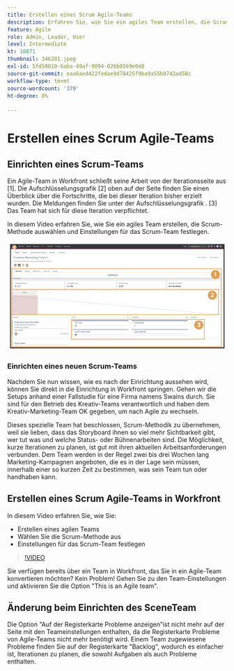 ```yaml
---
title: Erstellen eines Scrum Agile-Teams
description: Erfahren Sie, wie Sie ein agiles Team erstellen, die Scrum-Methode auswählen und Einstellungen für das Scrum-Team festlegen.
feature: Agile
role: Admin, Leader, User
level: Intermediate
kt: 10871
thumbnail: 346281.jpeg
exl-id: 5fd50010-6aba-49af-9094-026b0569e0d8
source-git-commit: eaa6aed422fedae9d78425f9ba9a55b0742ad58c
workflow-type: tm+mt
source-wordcount: '370'
ht-degree: 0%

---
```


# Erstellen eines Scrum Agile-Teams

## Einrichten eines Scrum-Teams

Ein Agile-Team in Workfront schließt seine Arbeit von der Iterationsseite aus [1]. Die Aufschlüsselungsgrafik [2] oben auf der Seite finden Sie einen Überblick über die Fortschritte, die bei dieser Iteration bisher erzielt wurden. Die Meldungen finden Sie unter der Aufschlüsselungsgrafik . [3] Das Team hat sich für diese Iteration verpflichtet.

In diesem Video erfahren Sie, wie Sie ein agiles Team erstellen, die Scrum-Methode auswählen und Einstellungen für das Scrum-Team festlegen.

![Team-Seite](assets/scrum-agile-team-page.png)

### Einrichten eines neuen Scrum-Teams

Nachdem Sie nun wissen, wie es nach der Einrichtung aussehen wird, können Sie direkt in die Einrichtung in Workfront springen. Gehen wir die Setups anhand einer Fallstudie für eine Firma namens Swains durch. Sie sind für den Betrieb des Kreativ-Teams verantwortlich und haben dem Kreativ-Marketing-Team OK gegeben, um nach Agile zu wechseln.


Dieses spezielle Team hat beschlossen, Scrum-Methodik zu übernehmen, weil sie lieben, dass das Storyboard ihnen so viel mehr Sichtbarkeit gibt, wer tut was und welche Status- oder Bühnenarbeiten sind. Die Möglichkeit, kurze Iterationen zu planen, ist gut mit ihren aktuellen Arbeitsanforderungen verbunden. Dem Team werden in der Regel zwei bis drei Wochen lang Marketing-Kampagnen angeboten, die es in der Lage sein müssen, innerhalb einer so kurzen Zeit zu bestimmen, was sein Team tun oder handhaben kann.

## Erstellen eines Scrum Agile-Teams in Workfront

In diesem Video erfahren Sie, wie Sie:

- Erstellen eines agilen Teams
- Wählen Sie die Scrum-Methode aus
- Einstellungen für das Scrum-Team festlegen

>[!VIDEO](https://video.tv.adobe.com/v/346281/?quality=12&learn=on)

Sie verfügen bereits über ein Team in Workfront, das Sie in ein Agile-Team konvertieren möchten? Kein Problem! Gehen Sie zu den Team-Einstellungen und aktivieren Sie die Option &quot;This is an Agile team&quot;.



## Änderung beim Einrichten des SceneTeam

Die Option &quot;Auf der Registerkarte Probleme anzeigen&quot;ist nicht mehr auf der Seite mit den Teameinstellungen enthalten, da die Registerkarte Probleme von Agile-Teams nicht mehr benötigt wird. Einem Team zugewiesene Probleme finden Sie auf der Registerkarte &quot;Backlog&quot;, wodurch es einfacher ist, Iterationen zu planen, die sowohl Aufgaben als auch Probleme enthalten.
